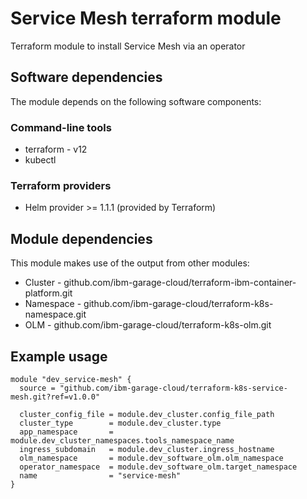 # Service Mesh terraform module

Terraform module to install Service Mesh via an operator

## Software dependencies

The module depends on the following software components:

### Command-line tools

- terraform - v12
- kubectl

### Terraform providers

- Helm provider >= 1.1.1 (provided by Terraform)

## Module dependencies

This module makes use of the output from other modules:

- Cluster - github.com/ibm-garage-cloud/terraform-ibm-container-platform.git
- Namespace - github.com/ibm-garage-cloud/terraform-k8s-namespace.git
- OLM - github.com/ibm-garage-cloud/terraform-k8s-olm.git

## Example usage

```hcl-terraform
module "dev_service-mesh" {
  source = "github.com/ibm-garage-cloud/terraform-k8s-service-mesh.git?ref=v1.0.0"

  cluster_config_file = module.dev_cluster.config_file_path
  cluster_type        = module.dev_cluster.type
  app_namespace       = module.dev_cluster_namespaces.tools_namespace_name
  ingress_subdomain   = module.dev_cluster.ingress_hostname
  olm_namespace       = module.dev_software_olm.olm_namespace
  operator_namespace  = module.dev_software_olm.target_namespace
  name                = "service-mesh"
}
```

